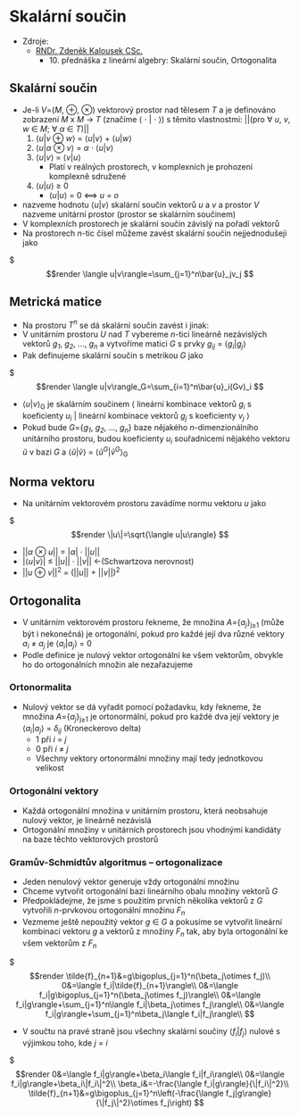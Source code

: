 # Skalární součin

* Zdroje:
  * [RNDr. Zdeněk Kalousek CSc.](https://kma.fp.tul.cz/?view=article&id=600&catid=147)
    * 10\. přednáška z lineární algebry: Skalární součin, Ortogonalita

## Skalární součin

* Je-li _V_=(_M_, ⊕, ⊗) vektorový prostor nad tělesem _T_ a je definováno zobrazení _M_ x _M_ → _T_ (značíme ⟨ ⋅ | ⋅ ⟩) s těmito vlastnostmi: ||(pro ∀ _u_, _v_, _w_ ∈ _M_; ∀ _α_ ∈ _T_)||
  1. ⟨_u_|_v_ ⊕ _w_⟩ = ⟨_u_|_v_⟩ + ⟨_u_|_w_⟩
  2. ⟨_u_|_α_ ⊗ _v_⟩ = _α_ ⋅ ⟨_u_|_v_⟩
  3. ⟨_u_|_v_⟩ = ⟨_v_|_u_⟩
     * Platí v reálných prostorech, v komplexních je prohození komplexně sdružené
  4. ⟨_u_|_u_⟩ ≥ 0
     * ⟨_u_|_u_⟩ = 0 ⟺ _u_ = _o_
* nazveme hodnotu ⟨_u_|_v_⟩ skalární součin vektorů _u_ a _v_ a prostor _V_ nazveme unitární prostor (prostor se skalárním součinem)
* V komplexních prostorech je skalární součin závislý na pořadí vektorů
* Na prostorech _n_-tic čísel můžeme zavést skalární součin nejjednodušeji jako

$$$render
\langle u|v\rangle=\sum_{j=1}^n\bar{u}_jv_j
$$

## Metrická matice

* Na prostoru _T<sup>n</sup>_ se dá skalární součin zavést i jinak:
* V unitárním prostoru _U_ nad _T_ vybereme _n_-tici lineárně nezávislých vektorů _g<sub>1</sub>_, _g<sub>2</sub>_, ..., _g<sub>n</sub>_ a vytvoříme matici _G_ s prvky _g<sub>ij</sub>_ = ⟨_g<sub>i</sub>_|_g<sub>j</sub>_⟩
* Pak definujeme skalární součin s metrikou _G_ jako

$$$render
\langle u|v\rangle_G=\sum_{i=1}^n\bar{u}_i(Gv)_i
$$

* ⟨_u_|_v_⟩<sub>G</sub> je skalárním součinem ⟨ lineární kombinace vektorů _g<sub>i</sub>_ s koeficienty _u<sub>i</sub>_ | lineární kombinace vektorů _g<sub>j</sub>_ s koeficienty _v<sub>j</sub>_ ⟩
* Pokud bude _G_={_g<sub>1</sub>_, _g<sub>2</sub>_, ..., _g<sub>n</sub>_} baze nějakého _n_-dimenzionálního unitárního prostoru, budou koeficienty _u<sub>i</sub>_ souřadnicemi nějakého vektoru _ũ_ v bazi _G_ a ⟨_ũ_|_ṽ_⟩ = ⟨_ũ<sup>G</sup>_|_ṽ<sup>G</sup>_⟩<sub>G</sub>

## Norma vektoru

* Na unitárním vektorovém prostoru zavádíme normu vektoru _u_ jako

$$$render
\|u\|=\sqrt{\langle u|u\rangle}
$$

  * \||_α_ ⊗ _u_\|| = |_α_| · \||_u_\||
  * \|⟨_u_|_v_⟩| ≤ \||_u_\|| · \||_v_\|| ←(Schwartzova nerovnost)
  * \||_u_ ⊕ _v_\||<sup>2</sup> = (\||_u_\|| + \||_v_\||)<sup>2</sup>

## Ortogonalita

* V unitárním vektorovém prostoru řekneme, že množina _A_={_a<sub>j</sub>_}<sub>j≥1</sub> (může být i nekonečná) je ortogonální, pokud pro každé její dva různé vektory _a<sub>i</sub>_ ≠ _a<sub>j</sub>_ je ⟨_a<sub>i</sub>_|_a<sub>j</sub>_⟩ = 0
* Podle definice je nulový vektor ortogonální ke všem vektorům, obvykle ho do ortogonálních množin ale nezařazujeme

### Ortonormalita

* Nulový vektor se dá vyřadit pomocí požadavku, kdy řekneme, že množina _A_={_a<sub>j</sub>_}<sub>j≥1</sub> je ortonormální, pokud pro každé dva její vektory je ⟨_a<sub>i</sub>_|_a<sub>j</sub>_⟩ = _δ<sub>ij</sub>_ (Kroneckerovo delta)
  * 1 při _i_ = _j_
  * 0 při _i_ ≠ _j_
  * Všechny vektory ortonormální množiny mají tedy jednotkovou velikost

### Ortogonální vektory

* Každá ortogonální množina v unitárním prostoru, která neobsahuje nulový vektor, je lineárně nezávislá
* Ortogonální množiny v unitárních prostorech jsou vhodnými kandidáty na baze těchto vektorových prostorů

### Gramův-Schmidtův algoritmus – ortogonalizace

* Jeden nenulový vektor generuje vždy ortogonální množinu
* Chceme vytvořit ortogonální bazi lineárního obalu množiny vektorů _G_
* Předpokládejme, že jsme s použitím prvních několika vektorů z _G_ vytvořili _n_-prvkovou ortogonální množinu _F<sub>n</sub>_
* Vezmeme ještě nepoužitý vektor _g_ ∈ _G_ a pokusíme se vytvořit lineární kombinaci vektoru _g_ a vektorů z množiny _F<sub>n</sub>_ tak, aby byla ortogonální ke všem vektorům z _F<sub>n</sub>_

$$$render
\tilde{f}_{n+1}&=g\bigoplus_{j=1}^n(\beta_j\otimes f_j)\\
0&=\langle f_i|\tilde{f}_{n+1}\rangle\\
0&=\langle f_i|g\bigoplus_{j=1}^n(\beta_j\otimes f_j)\rangle\\
0&=\langle f_i|g\rangle+\sum_{j=1}^n\langle f_i|\beta_j\otimes f_j\rangle\\
0&=\langle f_i|g\rangle+\sum_{j=1}^n\beta_j\langle f_i|f_j\rangle\\
$$

* V součtu na pravé straně jsou všechny skalární součiny ⟨_f<sub>i</sub>_|_f<sub>j</sub>_⟩ nulové s výjimkou toho, kde _j_ = _i_

$$$render
0&=\langle f_i|g\rangle+\beta_i\langle f_i|f_i\rangle\\
0&=\langle f_i|g\rangle+\beta_i\|f_i\|^2\\
\beta_i&=-\frac{\langle f_i|g\rangle}{\|f_i\|^2}\\
\tilde{f}_{n+1}&=g\bigoplus_{j=1}^n\left(-\frac{\langle f_j|g\rangle}{\|f_j\|^2}\otimes f_j\right)
$$
